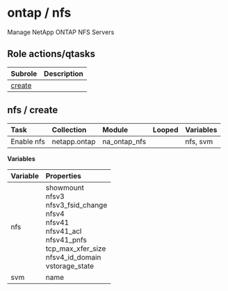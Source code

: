 # ontap / nfs 
Manage NetApp ONTAP NFS Servers  
  






## Role actions/qtasks

| Subrole | Description |
| :------ | :---------- |
| [create](#nfs--create) |  |



## nfs / create

| Task | Collection | Module | Looped | Variables |
| :--- | :--------- | :----- | :----- | :-------- |
| Enable nfs | netapp.ontap | na_ontap_nfs |  | nfs, svm |


**Variables**

| Variable | Properties |
| :------- | :--------- |
| nfs | showmount<br>nfsv3<br>nfsv3_fsid_change<br>nfsv4<br>nfsv41<br>nfsv41_acl<br>nfsv41_pnfs<br>tcp_max_xfer_size<br>nfsv4_id_domain<br>vstorage_state |
| svm | name |




